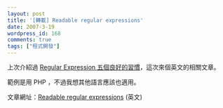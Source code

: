 ```yaml
---
layout: post
title: '[轉載] Readable regular expressions'
date: 2007-3-19
wordpress_id: 168
comments: true
tags: ["程式開發"]
---
```


上次介紹過 [Regular Expression 五個良好的習慣](http://blog.roodo.com/jaceju/archives/1480444.html)，這次來個英文的相關文章。

範例是用 PHP ，不過我想其他語言應該也適用。

文章網址：[Readable regular expressions](http://www.reiersol.com/blog/index.php?op=ViewArticle&articleId=18&blogId=1) (英文) 
